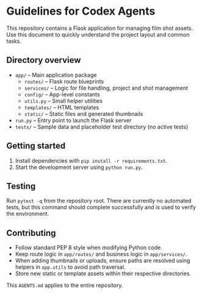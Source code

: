 # Guidelines for Codex Agents

This repository contains a Flask application for managing film shot assets. Use this document to quickly understand the project layout and common tasks.

## Directory overview

- `app/` – Main application package
  - `routes/` – Flask route blueprints
  - `services/` – Logic for file handling, project and shot management
  - `config/` – App-level constants
  - `utils.py` – Small helper utilities
  - `templates/` – HTML templates
  - `static/` – Static files and generated thumbnails
- `run.py` – Entry point to launch the Flask server
- `tests/` – Sample data and placeholder test directory (no active tests)

## Getting started

1. Install dependencies with `pip install -r requirements.txt`.
2. Start the development server using `python run.py`.

## Testing

Run `pytest -q` from the repository root. There are currently no automated tests, but this command should complete successfully and is used to verify the environment.

## Contributing

- Follow standard PEP 8 style when modifying Python code.
- Keep route logic in `app/routes/` and business logic in `app/services/`.
- When adding thumbnails or uploads, ensure paths are resolved using helpers in `app.utils` to avoid path traversal.
- Store new static or template assets within their respective directories.

This `AGENTS.md` applies to the entire repository.
